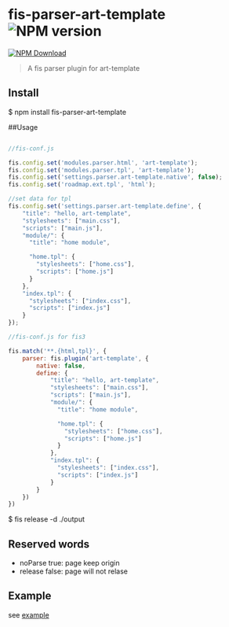 # fis-parser-art-template ![NPM version](https://badge.fury.io/js/fis-parser-art-template.png)

[![NPM Download](https://nodei.co/npm-dl/fis-parser-art-template.png?months=1)](https://www.npmjs.org/package/fis-parser-art-template)

> A fis parser plugin for art-template

## Install

   $ npm install fis-parser-art-template


##Usage

```javascript

//fis-conf.js

fis.config.set('modules.parser.html', 'art-template');
fis.config.set('modules.parser.tpl', 'art-template');
fis.config.set('settings.parser.art-template.native', false);
fis.config.set('roadmap.ext.tpl', 'html');

//set data for tpl
fis.config.set('settings.parser.art-template.define', {
    "title": "hello, art-template",
    "stylesheets": ["main.css"],
    "scripts": ["main.js"],
    "module/": {
      "title": "home module",

      "home.tpl": {
        "stylesheets": ["home.css"],
        "scripts": ["home.js"]
      }
    },
    "index.tpl": {
      "stylesheets": ["index.css"],
      "scripts": ["index.js"]
    }
});

```

```javascript
//fis-conf.js for fis3

fis.match('**.{html,tpl}', {
    parser: fis.plugin('art-template', {
        native: false,
        define: {
            "title": "hello, art-template",
            "stylesheets": ["main.css"],
            "scripts": ["main.js"],
            "module/": {
              "title": "home module",

              "home.tpl": {
                "stylesheets": ["home.css"],
                "scripts": ["home.js"]
              }
            },
            "index.tpl": {
              "stylesheets": ["index.css"],
              "scripts": ["index.js"]
            }
        }
    })
})

```


  $ fis release -d ./output

## Reserved words

  * noParse   true: page keep origin
  * release   false: page will not relase


## Example 

see [example](https://github.com/lwdgit/fis-parser-art-template/tree/master/example '')

